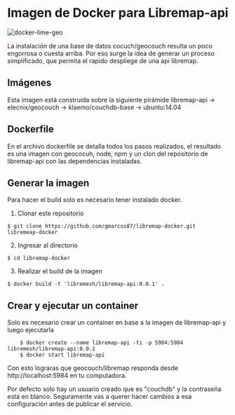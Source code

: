 # Imagen de Docker para Libremap-api
![docker-lime-geo](https://user-images.githubusercontent.com/10773838/31246570-2add60c0-a9e4-11e7-82b1-8024c6868fd0.png)


La instalación de una base de datos cocuch/geocouch resulta un poco engorrosa o cuesta arriba. Por eso surge la idea de generar un proceso simplificado, que permita el rapido despliege de una api libremap.

## Imágenes
Esta imagen está construida sobre la siguiente pirámide
libremap-api
    -> elecnix/geocouch
        -> klaemo/couchdb-base
            ->  ubuntu:14.04

## Dockerfile
En el archivo dockerfile se detalla todos los pasos realizados, el resultado es una imagen con geococuh, node, npm y un clon del repositorio de libremap-api con las dependencias instaladas.

## Generar la imagen
Para hacer el build solo es necesario tener instalado docker.

1)  Clonar este repositorio
```
$ git clone https://github.com/gmarcos87/libremap-docker.git libremeap-docker
```
2) Ingresar al directorio
```
$ cd libremap-docker
```
3) Realizar el build de la imagen
```
$ docker build -t 'libremesh/libremap-api:0.0.1' .
```

## Crear y ejecutar un container
Solo es necesario crear un container en base a la imagen de libremap-api y luego ejecutarla
```
    $ docker create --name libremap-api -ti -p 5984:5984 libremesh/libremap-api:0.0.1
    $ docker start libremap-api
```

Con esto lograras que geocouch/libremap responda desde http://localhost:5984 en tu computadora.

Por defecto solo hay un usuario creado que es "couchdb" y la contraseña está en blanco. Seguramente vas a querer hacer cambios a esa configuración antes de publicar el servicio.